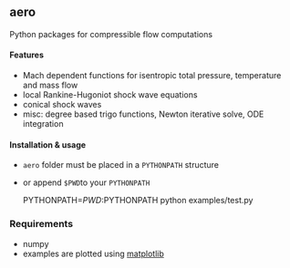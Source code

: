aero
----

Python packages for compressible flow computations

#### Features
* Mach dependent functions for isentropic total pressure, temperature and mass flow
* local Rankine-Hugoniot shock wave equations
* conical shock waves
* misc: degree based trigo functions, Newton iterative solve, ODE integration

#### Installation & usage
* `aero` folder must be placed in a `PYTHONPATH` structure
* or append `$PWD`to your `PYTHONPATH`

    PYTHONPATH=$PWD:$PYTHONPATH python examples/test.py

### Requirements
* numpy
* examples are plotted using [matplotlib](http://matplotlib.org)


